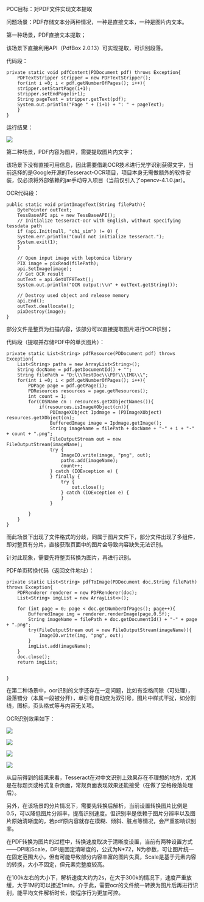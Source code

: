 POC目标：对PDF文件实现文本提取

问题场景：PDF存储文本分两种情况，一种是直接文本，一种是图片内文本。

第一种场景，PDF直接文本提取；

该场景下直接利用API（PdfBox 2.0.13）可实现提取，可识别段落。

代码段：

    private static void pdfContent(PDDocument pdf) throws Exception{
    	PDFTextStripper stripper = new PDFTextStripper();
    	for(int i =0; i < pdf.getNumberOfPages(); i++){
	    stripper.setStartPage(i+1);
	    stripper.setEndPage(i+1);
	    String pageText = stripper.getText(pdf);
	    System.out.println("Page " + (i+1) + ": " + pageText);
    	}
    }

运行结果：

![](https://oscimg.oschina.net/oscnet/5493d83d1942292d0f79bf4dc2d3cc9b9b7.jpg)

第二种场景，PDF内容为图片，需要提取图片内文字；

该场景下没有直接可用信息，因此需要借助OCR技术进行光学识别获得文字，当前选择的是Google开源的Tesseract-OCR项目，项目本身无需做额外的软件安装，仅必须将外部依赖的jar手动导入项目（当前仅引入了opencv-4.1.0.jar）。

OCR代码段：
    
    public static void printImageText(String filePath){
	    BytePointer outText;
	    TessBaseAPI api = new TessBaseAPI();
	    // Initialize tesseract-ocr with English, without specifying tessdata path
	    if (api.Init(null, "chi_sim") != 0) {
	    System.err.println("Could not initialize tesseract.");
	    System.exit(1);
	    }
    
	    // Open input image with leptonica library
	    PIX image = pixRead(filePath);
	    api.SetImage(image);
	    // Get OCR result
	    outText = api.GetUTF8Text();
	    System.out.println("OCR output:\\n" + outText.getString());
	    
	    // Destroy used object and release memory
	    api.End();
	    outText.deallocate();
	    pixDestroy(image);
    }

部分文件是整页为扫描内容，该部分可以直接提取图片进行OCR识别；

代码段（提取并存储PDF中的单页图片）：

    private static List<String> pdfResource(PDDocument pdf) throws Exception{
	    List<String> paths = new ArrayList<String>();
	    String docName = pdf.getDocumentId() + "";
	    String filePath = "D:\\\TestDoc\\\PDF\\\IMG\\\";
	    for(int i =0; i < pdf.getNumberOfPages(); i++){
		    PDPage page = pdf.getPage(i);
		    PDResources resources = page.getResources();
		    int count = 1;
		    for(COSName cn : resources.getXObjectNames()){
			    if(resources.isImageXObject(cn)){
				    PDImageXObject Ipdmage = (PDImageXObject) resources.getXObject(cn);
				    BufferedImage image = Ipdmage.getImage();
				    String imageName = filePath + docName + "-" + i + "-" + count + ".png";
				    FileOutputStream out = new FileOutputStream(imageName);
				    try {
					    ImageIO.write(image, "png", out);
					    paths.add(imageName);
					    count++;
				    } catch (IOException e) {
				    } finally {
					    try {
					    	out.close();
					    } catch (IOException e) {
					    }
		    		}
	    
	    	}
	    }
    }

而此场景下出现了文件格式的分歧，同属于图片文件下，部分文件出现了多组件，即对整页有分片，直接获取页面中的图片会导致内容缺失无法识别。

针对此现象，需要先将整页转换为图片，再进行识别。

PDF单页转换代码（返回文件地址）：


    private static List<String> pdfToImage(PDDocument doc,String filePath) throws Exception{
	    PDFRenderer renderer = new PDFRenderer(doc);
	    List<String> imgList = new ArrayList<>();
	
	    for (int page = 0; page < doc.getNumberOfPages(); page++){
	        BufferedImage img = renderer.renderImage(page,0.5f);
	        String imageName = filePath + doc.getDocumentId() + "-" + page + ".png";
	        try(FileOutputStream out = new FileOutputStream(imageName)){
	            ImageIO.write(img, "png", out);
	        }
	        imgList.add(imageName);
	    }
	    doc.close();
	    return imgList;


    }

在第二种场景中，ocr识别的文字还存在一定问题，比如有空格间隙（可处理），段落错分（本属一段被分开），单引号自动变为双引号，图片中样式干扰，如分割线，图标，页头格式等与内容无关项。

OCR识别效果如下：

![](https://oscimg.oschina.net/oscnet/d4cf35264045a774c8e768c9f3d2a520a57.jpg)

![](https://oscimg.oschina.net/oscnet/235a910d3ee133cf079a71831685bc08320.jpg)

![](https://oscimg.oschina.net/oscnet/8909f6c974860f9685e1396741b4904db06.jpg)

![](https://oscimg.oschina.net/oscnet/21212bea250144945583525999f88dd017f.jpg)

从目前得到的结果来看，Tesseract在对中文识别上效果存在不理想的地方，尤其是在标题页或格式复杂页面，常规页面表现效果还能接受（在做了空格段落处理后）。

另外，在该场景的分片情况下，需要先转换后解析，当前设置转换图片比例是0.5，可以降低图片分辨率，提高识别速度。但识别率是依赖于图片分辨率以及图片原始清晰度的，若pdf原内容就存在模糊、倾斜、脏点等情况，会严重影响识别率。

在PDF转换为图片的过程中，转换速度取决于清晰度设置，当前有两种设置方式——DPI和Scale，DPI是固定清晰度的，公式为N*72，N为参数，可让图片统一在固定范围大小，但有可能导致部分内容丰富的图片失真，Scale是基于元素内容的转换，大小不固定，但元素完整度较高。

在100k左右的大小下，解析速度大约为2s，在大于300k的情况下，速度严重放缓，大于1M的可以接近1min，介于此，需要ocr的文件统一转换为图片后再进行识别，能平均文件解析时长，使程序行为更加可控。